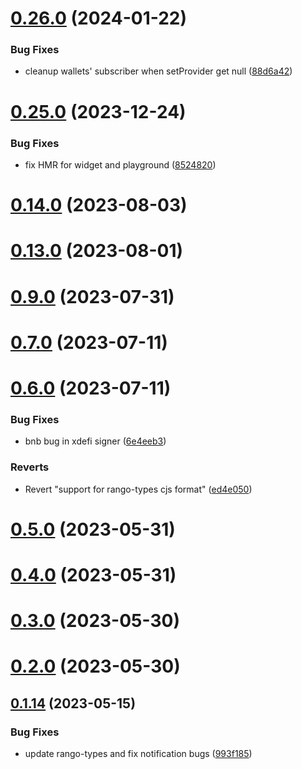 # [0.26.0](https://github.com/rango-exchange/rango-client/compare/provider-xdefi@0.25.0...provider-xdefi@0.26.0) (2024-01-22)


### Bug Fixes

* cleanup wallets' subscriber when setProvider get null ([88d6a42](https://github.com/rango-exchange/rango-client/commit/88d6a423c49b34b3d9ff567e22df36c3b009bb76))



# [0.25.0](https://github.com/rango-exchange/rango-client/compare/provider-xdefi@0.23.0...provider-xdefi@0.25.0) (2023-12-24)


### Bug Fixes

* fix HMR for widget and playground ([8524820](https://github.com/rango-exchange/rango-client/commit/8524820f10cf0b8921f3db0c4f620ff98daa4103))



# [0.14.0](https://github.com/rango-exchange/rango-client/compare/provider-xdefi@0.13.0...provider-xdefi@0.14.0) (2023-08-03)



# [0.13.0](https://github.com/rango-exchange/rango-client/compare/provider-xdefi@0.12.0...provider-xdefi@0.13.0) (2023-08-01)



# [0.9.0](https://github.com/rango-exchange/rango-client/compare/provider-xdefi@0.8.0...provider-xdefi@0.9.0) (2023-07-31)



# [0.7.0](https://github.com/rango-exchange/rango-client/compare/provider-xdefi@0.6.0...provider-xdefi@0.7.0) (2023-07-11)



# [0.6.0](https://github.com/rango-exchange/rango-client/compare/provider-xdefi@0.5.0...provider-xdefi@0.6.0) (2023-07-11)


### Bug Fixes

* bnb bug in xdefi signer ([6e4eeb3](https://github.com/rango-exchange/rango-client/commit/6e4eeb3006345d1e1f9a99c33803bee97f1af9db))


### Reverts

* Revert "support for rango-types cjs format" ([ed4e050](https://github.com/rango-exchange/rango-client/commit/ed4e050bfc0dcde7aeffa6b0d73b02080a5721eb))



# [0.5.0](https://github.com/rango-exchange/rango-client/compare/provider-xdefi@0.4.0...provider-xdefi@0.5.0) (2023-05-31)



# [0.4.0](https://github.com/rango-exchange/rango-client/compare/provider-xdefi@0.3.0...provider-xdefi@0.4.0) (2023-05-31)



# [0.3.0](https://github.com/rango-exchange/rango-client/compare/provider-xdefi@0.2.0...provider-xdefi@0.3.0) (2023-05-30)



# [0.2.0](https://github.com/rango-exchange/rango-client/compare/provider-xdefi@0.1.15...provider-xdefi@0.2.0) (2023-05-30)



## [0.1.14](https://github.com/rango-exchange/rango-client/compare/provider-xdefi@0.1.13...provider-xdefi@0.1.14) (2023-05-15)


### Bug Fixes

* update rango-types and fix notification bugs ([993f185](https://github.com/rango-exchange/rango-client/commit/993f185e0b8c5e5e15a2c65ba2d85d1f9c8daa90))



